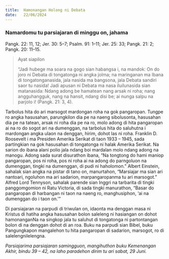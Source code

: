 ```yaml
---
title:  Hamonangan Holong ni Debata
date:   22/06/2024
---
```


### Namardomu tu parsiajaran di minggu on, jahama
Pangk. 22: 11, 12; Jer. 30: 5–7; Psalm. 91: 1–11; Jer. 25: 33; Pangk. 21: 2; Pangk. 20: 11–15.

> <p>Ayat siapilon</p>
> “Jadi hubege ma soara na gogo sian habangsa i, na mandok: On do joro ni Debata di tongatonga ni angka jolma; na maringanan ma Ibana di tongatonganasida, jala nasida ma bangsona, jala Debata sandiri saor tu nasida! Jadi apusan ni Debata ma nasa iluilunasida sian matanasida: Ndang adong be hamatean nang arsak ni roha; nang angguhangguk, nang na hansit, ndang disi be; ai nunga salpu na parjolo i! (Pangk. 21: 3, 4).

Tarbolus hita do ari marsogot mardongan roha na gok pangaropan. Tungpe ro angka hasusahan, parungkilon dia pe na naeng sibolusonta, hasusahan dia pe na tatean, arsak ni roha dia pe na ro, molo adong di hita pangaropan ai na ro do sogot ari na dumenggan, na tarbolus hita do saluhutna i mardongan angka ulaon na denggan, hirim, dohot las ni roha. Franklin D. Roosevelt i ma Presiden Amerika Serikat di taon 1933 – 1945, sada partingkian na gok hasusahan di tongatonga ni halak Amerika Serikat. Na sarion do ibana alani polio jala ndang boi mardalan molo ndang adong na manogu. Adong sada surat disurathon ibana, “Na tongtong do hami maniop pangaropan, pos ni roha, pos ni roha ai na adong do parngoluon na dumenggan, tingki na dumenggan, di pudi ni haholomon.” Albert Einstein, sahalak sian angka na pistar di tano on, manurtahon, “Marsiajar ma sian ari nantoari, ngoluhon ma ari sadarion, marpangaropanma tu ari marsogot.” Alfred Lord Tennyson, sahalak parende sian Inggri na tarbarita di tingki panggomgomion ni Ratu Victoria, di sada tingki manurathon, “Basar do pangaropan di harbangan ni taon na naeng ro, manghusiphon, ‘ai na dumenggan do i taon on.’”

Di parsiajaran na parpudi di triwulan on, idaonta ma denggan masa ni Kristus di hatiha angka hasusahan bolon saleleng ni hasiangan on dohot hamonanganNa na singkop jala tu saluhut di tongatonga ni partontangan bolon di na denggan dohot di an roa. Buku na parpudi sian Bibel, buku Pangungkapon mangalehon tu hita pangaropan di sadarion, marsogot, ro di salelengnilelengna.

_Parsiajarima parsiajaran samingguon, mangihuthon buku Kemenangan Akhir, bindu 39 – 42, na laho paradehon dirim tu ari sabat, 29 Juni._